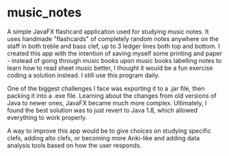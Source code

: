 # music_notes
A simple JavaFX flashcard application used for studying music notes. It uses handmade "flashcards" of completely random notes anywhere on the staff in both treble and bass clef, up to 3 ledger lines both top and bottom. I created this app with the intention of saving myself some printing and paper - instead of going through music books upon music books labelling notes to learn how to read sheet music better, I thought it would be a fun exercise coding a solution instead. I still use this program daily.

One of the biggest challenges I face was exporting it to a .jar file, then packing it into a .exe file. Learning about the changes from old versions of Java to newer ones, JavaFX became much more complex. Ultimately, I found the best solution was to just revert to Java 1.8, which allowed everything to work properly. 

A way to improve this app would be to give choices on studying specific clefs, adding alto clefs, or becoming more Anki-like and adding data analysis tools based on how the user responds.
